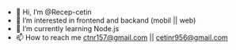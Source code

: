 - 👋 Hi, I’m @Recep-cetin
- 👀 I’m interested in frontend and backand (mobil || web)
- 🌱 I’m currently learning  Node.js
- 📫 How to reach me ctnr157@gmail.com || cetinr956@gmail.com
